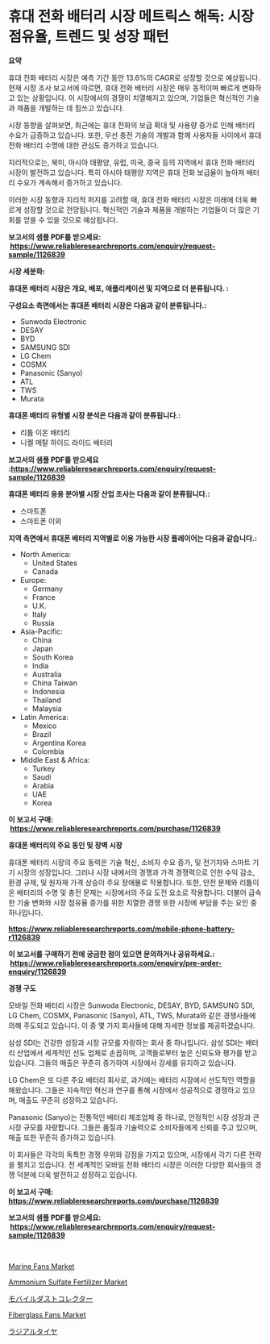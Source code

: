 <p><h1>휴대 전화 배터리 시장 메트릭스 해독: 시장 점유율, 트렌드 및 성장 패턴</h1></p><p><strong>요약</strong></p>
<p><p>휴대 전화 배터리 시장은 예측 기간 동안 13.6%의 CAGR로 성장할 것으로 예상됩니다. 현재 시장 조사 보고서에 따르면, 휴대 전화 배터리 시장은 매우 동적이며 빠르게 변화하고 있는 상황입니다. 이 시장에서의 경쟁이 치열해지고 있으며, 기업들은 혁신적인 기술과 제품을 개발하는 데 힘쓰고 있습니다.</p><p>시장 동향을 살펴보면, 최근에는 휴대 전화의 보급 확대 및 사용량 증가로 인해 배터리 수요가 급증하고 있습니다. 또한, 무선 충전 기술의 개발과 함께 사용자들 사이에서 휴대 전화 배터리 수명에 대한 관심도 증가하고 있습니다.</p><p>지리적으로는, 북미, 아시아 태평양, 유럽, 미국, 중국 등의 지역에서 휴대 전화 배터리 시장이 발전하고 있습니다. 특히 아시아 태평양 지역은 휴대 전화 보급율이 높아져 배터리 수요가 계속해서 증가하고 있습니다.</p><p>이러한 시장 동향과 지리적 퍼지를 고려할 때, 휴대 전화 배터리 시장은 미래에 더욱 빠르게 성장할 것으로 전망됩니다. 혁신적인 기술과 제품을 개발하는 기업들이 더 많은 기회를 얻을 수 있을 것으로 예상됩니다.</p></p>
<p><strong>보고서의 샘플 PDF를 받으세요: &nbsp;<a href="https://www.reliableresearchreports.com/enquiry/request-sample/1126839">https://www.reliableresearchreports.com/enquiry/request-sample/1126839</a></strong></p>
<p><strong>시장 세분화:</strong></p>
<p><strong> 휴대폰 배터리 시장은 개요, 배포, 애플리케이션 및 지역으로 더 분류됩니다. :</strong></p>
<p><strong>구성요소 측면에서는 휴대폰 배터리 시장은 다음과 같이 분류됩니다.:</strong></p>
<p><ul><li>Sunwoda Electronic</li><li>DESAY</li><li>BYD</li><li>SAMSUNG SDI</li><li>LG Chem</li><li>COSMX</li><li>Panasonic (Sanyo)</li><li>ATL</li><li>TWS</li><li>Murata</li></ul></p>
<p><strong> 휴대폰 배터리 유형별 시장 분석은 다음과 같이 분류됩니다.:</strong></p>
<p><ul><li>리튬 이온 배터리</li><li>니켈 메탈 하이드 라이드 배터리</li></ul></p>
<p><strong>보고서의 샘플 PDF를 받으세요 :<a href="https://www.reliableresearchreports.com/enquiry/request-sample/1126839">https://www.reliableresearchreports.com/enquiry/request-sample/1126839</a></strong></p>
<p><strong> 휴대폰 배터리 응용 분야별 시장 산업 조사는 다음과 같이 분류됩니다.:</strong></p>
<p><ul><li>스마트폰</li><li>스마트폰 이외</li></ul></p>
<p><strong>지역 측면에서 휴대폰 배터리 지역별로 이용 가능한 시장 플레이어는 다음과 같습니다.:</strong></p>
<p><ul>
    <li>
        North America:
        <ul>
            <li>United States</li>
            <li>Canada</li>
        </ul>
    </li>
    <li>
        Europe:
        <ul>
            <li>Germany</li>
            <li>France</li>
            <li>U.K.</li>
            <li>Italy</li>
            <li>Russia</li>
        </ul>
    </li>
    <li>
        Asia-Pacific:
        <ul>
            <li>China</li>
            <li>Japan</li>
            <li>South Korea</li>
            <li>India</li>
            <li>Australia</li>
            <li>China Taiwan</li>
            <li>Indonesia</li>
            <li>Thailand</li>
            <li>Malaysia</li>
        </ul>
    </li>
    <li>
        Latin America:
        <ul>
            <li>Mexico</li>
            <li>Brazil</li>
            <li>Argentina Korea</li>
            <li>Colombia</li>
        </ul>
    </li>
    <li>
        Middle East & Africa:
        <ul>
            <li>Turkey</li>
            <li>Saudi</li>
            <li>Arabia</li>
            <li>UAE</li>
            <li>Korea</li>
        </ul>
    </li>
    </ul></p>
<p><strong>이 보고서 구매: &nbsp;<a href="https://www.reliableresearchreports.com/purchase/1126839">https://www.reliableresearchreports.com/purchase/1126839</a></strong></p>
<p><strong>휴대폰 배터리의 주요 동인 및 장벽 시장</strong></p>
<p><p>휴대폰 배터리 시장의 주요 동력은 기술 혁신, 소비자 수요 증가, 및 전기차와 스마트 기기 시장의 성장입니다. 그러나 시장 내에서의 경쟁과 가격 경쟁력으로 인한 수익 감소, 환경 규제, 및 원자재 가격 상승이 주요 장애물로 작용합니다. 또한, 안전 문제와 리튬이온 배터리의 수명 및 충전 문제는 시장에서의 주요 도전 요소로 작용합니다. 더불어 급속한 기술 변화와 시장 점유율 증가를 위한 치열한 경쟁 또한 시장에 부담을 주는 요인 중 하나입니다.</p></p>
<p><strong><a href="https://www.reliableresearchreports.com/mobile-phone-battery-r1126839">https://www.reliableresearchreports.com/mobile-phone-battery-r1126839</a></strong></p>
<p><strong>이 보고서를 구매하기 전에 궁금한 점이 있으면 문의하거나 공유하세요.: &nbsp;<a href="https://www.reliableresearchreports.com/enquiry/pre-order-enquiry/1126839">https://www.reliableresearchreports.com/enquiry/pre-order-enquiry/1126839</a></strong></p>
<p><strong>경쟁 구도</strong></p>
<p><p>모바일 전화 배터리 시장은 Sunwoda Electronic, DESAY, BYD, SAMSUNG SDI, LG Chem, COSMX, Panasonic (Sanyo), ATL, TWS, Murata와 같은 경쟁사들에 의해 주도되고 있습니다. 이 중 몇 가지 회사들에 대해 자세한 정보를 제공하겠습니다.</p><p>삼성 SDI는 건강한 성장과 시장 규모를 자랑하는 회사 중 하나입니다. 삼성 SDI는 배터리 산업에서 세계적인 선도 업체로 손꼽히며, 고객들로부터 높은 신뢰도와 평가를 받고 있습니다. 그들의 매출은 꾸준히 증가하여 시장에서 강세를 유지하고 있습니다.</p><p>LG Chem은 또 다른 주요 배터리 회사로, 과거에는 배터리 시장에서 선도적인 역할을 해왔습니다. 그들은 지속적인 혁신과 연구를 통해 시장에서 성공적으로 경쟁하고 있으며, 매출도 꾸준히 성장하고 있습니다.</p><p>Panasonic (Sanyo)는 전통적인 배터리 제조업체 중 하나로, 안정적인 시장 성장과 큰 시장 규모를 자랑합니다. 그들은 품질과 기술력으로 소비자들에게 신뢰를 주고 있으며, 매출 또한 꾸준히 증가하고 있습니다.</p><p>이 회사들은 각각의 독특한 경쟁 우위와 강점을 가지고 있으며, 시장에서 각기 다른 전략을 펼치고 있습니다. 전 세계적인 모바일 전화 배터리 시장은 이러한 다양한 회사들의 경쟁 덕분에 더욱 발전하고 성장하고 있습니다.</p></p>
<p><strong>이 보고서 구매: &nbsp; <a href="https://www.reliableresearchreports.com/purchase/1126839">https://www.reliableresearchreports.com/purchase/1126839</a></strong></p>
<p><strong>보고서의 샘플 PDF를 받으세요: &nbsp;<a href="https://www.reliableresearchreports.com/enquiry/request-sample/1126839">https://www.reliableresearchreports.com/enquiry/request-sample/1126839</a></strong><strong></strong></p>
<p>&nbsp;</p>
<p><p><a href="https://github.com/Hazelklievgspy6vdcsmu106w/Market-Research-Report-List-2/blob/main/marine-fans-market.md">Marine Fans Market</a></p><p><a href="https://www.linkedin.com/pulse/ammonium-sulfate-fertilizer-market-provides-detailed-segmentation-khdqc?trackingId=t8ICo1S9cjkmtQp%2FLTFTHg%3D%3D">Ammonium Sulfate Fertilizer Market</a></p><p><a href="https://github.com/oafhukehf4709715/Market-Research-Report-List-1/blob/main/520259026619.md">モバイルダストコレクター</a></p><p><a href="https://github.com/lubmix/Market-Research-Report-List-2/blob/main/fiberglass-fans-market.md">Fiberglass Fans Market</a></p><p><a href="https://github.com/EthanMorar2011/Market-Research-Report-List-1/blob/main/876430126618.md">ラジアルタイヤ</a></p></p>